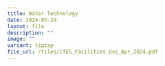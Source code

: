 ```yaml
---
title: Water Technology
date: 2024-05-29
layout: file
description: ""
image: ""
variant: tiptap
file_url: /files/CfES_Facilities_Use_Apr_2024.pdf
---
```

